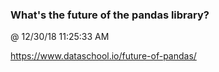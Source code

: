 ﻿

### What's the future of the pandas library?
@ 12/30/18 11:25:33 AM

https://www.dataschool.io/future-of-pandas/


